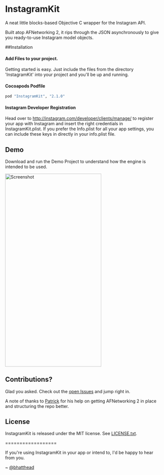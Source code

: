 InstagramKit
==================

A neat little blocks-based Objective C wrapper for the Instagram API. 

Built atop AFNetworking 2, it rips through the JSON asynchronously to give you ready-to-use Instagram model objects.

##Installation

#### Add Files to your project.

Getting started is easy. Just include the files from the directory 'InstagramKit' into your project and you'll be up and running. 

#### Cocoapods Podfile
```ruby
pod "InstagramKit", "2.1.0"
```
#### Instagram Developer Registration
Head over to http://instagram.com/developer/clients/manage/ to register your app with Instagram and insert the right credentials in InstagramKit.plist. 
If you prefer the Info.plist for all your app settings, you can include these keys in directly in your info.plist file.

## Demo

Download and run the Demo Project to understand how the engine is intended to be used. 

<img src='https://raw2.github.com/shyambhat/InstagramKit/master/InstagramKitDemo/Instagramkit_demo.png' alt='Screenshot' width=310.5 height=625.5 />

## Contributions?

Glad you asked. Check out the [open Issues](https://github.com/shyambhat/InstagramKit/issues?state=open) and jump right in.

A note of thanks to [Patrick](https://github.com/ptwohig) for his help on getting AFNetworking 2 in place and structuring the repo better.

## License
InstagramKit is released under the MIT license. See
[LICENSE.txt](https://github.com/shyambhat/InstagramKit/blob/master/LICENSE.txt).


==================

If you're using InstagramKit in your app or intend to, I'd be happy to hear from you. 

~ [@bhatthead](https://twitter.com/bhatthead)
